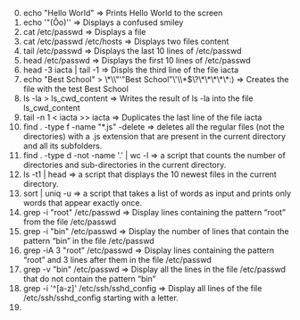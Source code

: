 0. echo "Hello World" => Prints Hello World to the screen
1. echo '"(Ôo)'\' => Displays a confused smiley
2. cat /etc/passwd => Displays a file
3. cat /etc/passwd /etc/hosts => Displays two files content
4. tail /etc/passwd => Displays the last 10 lines of /etc/passwd
5. head /etc/passwd => Displays the first 10 lines of /etc/passwd
6. head -3 iacta | tail -1 => Displs the third line of the file iacta
7. echo "Best School" > \\\*\\\\"'\"Best School"\\'\\\\\*\$\\\?\\\*\\\*\\\*\\\*\\\*\:\) => Creates the file with the test Best School
8. ls -la > ls_cwd_content => Writes the result of ls -la into the file ls_cwd_content
9. tail -n 1 < iacta >> iacta => Duplicates the last line of the file iacta
10. find . -type f -name "*.js" -delete => deletes all the regular files (not the directories) with a .js extension that are present in the current directory and all its subfolders.
11. find . -type d -not -name '.' | wc -l =>  a script that counts the number of directories and sub-directories in the current directory.
12. ls -t1 | head => a script that displays the 10 newest files in the current directory.
13. sort | uniq -u =>  a script that takes a list of words as input and prints only words that appear exactly once.
14. grep -i "root" /etc/passwd => Display lines containing the pattern “root” from the file /etc/passwd
15. grep -i "bin" /etc/passwd => Display the number of lines that contain the pattern “bin” in the file /etc/passwd
16. grep -iA 3 "root" /etc/passwd => Display lines containing the pattern “root” and 3 lines after them in the file /etc/passwd
17. grep -v "bin" /etc/passwd => Display all the lines in the file /etc/passwd that do not contain the pattern “bin”
18. grep -i '^[a-z]' /etc/ssh/sshd_config => Display all lines of the file /etc/ssh/sshd_config starting with a letter.
19.   
